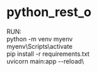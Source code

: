 # python_rest_o

RUN:\
python -m venv myenv\
myenv\Scripts\activate\
pip install -r requirements.txt\
uvicorn main:app --reload\
